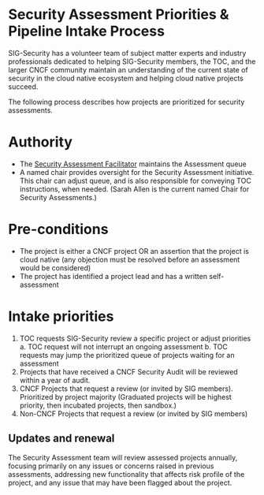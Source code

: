 # Security Assessment Priorities & Pipeline Intake Process

SIG-Security has a volunteer team of subject matter experts and industry professionals dedicated to helping SIG-Security members, the TOC, and the larger CNCF community maintain an understanding of the current state of security in the cloud native ecosystem and helping cloud native projects succeed. 

The following process describes how projects are prioritized for security assessments.

# Authority

* The [Security Assessment Facilitator](../governance/roles.md#security-assessment-facilitator) maintains the Assessment queue
* A named chair provides oversight for the Security Assessment initiative. 
This chair can adjust queue, and is also responsible for conveying TOC 
instructions, when needed. (Sarah Allen is the current named Chair for Security Assessments.)

# Pre-conditions

* The project is either a CNCF project OR an assertion that the project is cloud native (any objection must be resolved before an assessment would be considered)
* The project has identified a project lead and has a written self-assessment

# Intake priorities

1. TOC requests SIG-Security review a specific project or adjust priorities
   a. TOC request will not interrupt an ongoing assessment
   b. TOC requests may jump the prioritized queue of projects waiting for an assessment
2. Projects that have received a CNCF Security Audit will be reviewed within a year of audit.
3. CNCF Projects that request a review (or invited by SIG members). Prioritized by 
project majority (Graduated projects will be highest priority, then incubated projects, then sandbox.)
4. Non-CNCF Projects that request a review (or invited by SIG members)

## Updates and renewal

The Security Assessment team will review assessed projects annually, 
focusing primarily on any issues or concerns raised in previous assessments, 
addressing new functionality that affects risk profile of the project, 
and any issue that may have been flagged about the project.
